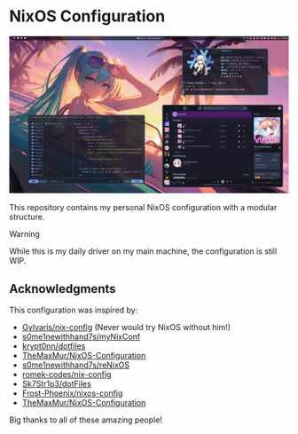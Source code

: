# NixOS Configuration

![image](./assets/screenshot.png)

This repository contains my personal NixOS configuration with a modular
structure.

> [!WARNING]
> While this is my daily driver on my main machine, the configuration is still
> WIP.

## Acknowledgments

This configuration was inspired by:

- [Gylvaris/nix-config](https://github.com/Gylvaris/nix-config) (Never would try
  NixOS without him!)
- [s0me1newithhand7s/myNixConf](https://github.com/s0me1newithhand7s/myNixConf)
- [krypt0nn/dotfiles](https://github.com/krypt0nn/dotfiles)
- [TheMaxMur/NixOS-Configuration](https://github.com/TheMaxMur/NixOS-Configuration)
- [s0me1newithhand7s/reNixOS](https://github.com/s0me1newithhand7s/reNixos)
- [romek-codes/nix-config](https://github.com/romek-codes/nix-config)
- [Sk7Str1p3/dotFiles](https://github.com/Sk7Str1p3/dotFiles)
- [Frost-Phoenix/nixos-config](https://github.com/Frost-Phoenix/nixos-config)
- [TheMaxMur/NixOS-Configuration](https://github.com/TheMaxMur/NixOS-Configuration)

Big thanks to all of these amazing people!
